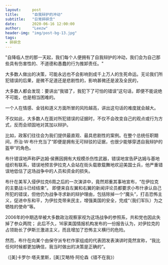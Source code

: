 ```yaml
---
layout:     post
title:      "自我辩护的冲动"
subtitle:   "日常碎碎念"
date:       2020-06-16 12:00:00
author:     "Leezw"
header-img: "img/post-bg-13.jpg"
tags:
- 碎碎念
---
```


>   
"自降临人世的那一天起，我们每个人便拥有了自我辩护的冲动，我们会为自己那些具有伤害性的、不道德和愚蠢的行为推卸责任。"

大多数人做出的决策，可能永远也不会影响到成千上万人的生死命运。无论我们所犯错误的后果，是微不足道还是悲剧性的，影响甚微还是波及全民的，

大多数人都会发现：要讲出“我错了，我犯下了可怕的错误”这句话，即便不能说绝不可能，也是相当困难的。

一个人在情感、金钱和道义方面所冒的风险越高，讲出这句话的难度就会越大。 

不仅如此，大多数人在面对所犯错误的证据时，不仅不会改变自己的观点或行为方式，反而会顽固地对其加以辩护。

比如，政客们往往会为我们提供最直观、最具悲剧性的案例。在整个总统任职期间，乔治·W·布什充当了“即便是拥有无可辩驳的证据，也很少能够穿透自我辩护的盔甲”的角色。

布什错误地声称萨达姆·侯赛因拥有大规模杀伤性武器，错误地宣告萨达姆与基地组织有联系，错误地预言伊拉克人会站在街头载歌载舞地欢迎美国士兵，他严重错误地低估了这场战争中的人员和资金的损失。

布什在美军入侵伊拉克6周之后的一次演讲中，竟然郑重其事地宣布，“在伊拉克的主要战斗已经结束”。 即便来自左翼和右翼的新闻评论员都要求小布什承认自己所犯的错误，但他仍为战争寻求新的辩护理由，包括除掉一个“魔头”，打击恐怖主义，促进中东和平，为伊拉克带来民主，增强美国的安全，完成“（我们军队）为之牺牲的使命”等。

2006年的中期选举被大多数政治观察家视为这场战争的参照系，共和党也因此失掉了参众两院；
此后不久，16家美国情报机构发布的一份报告认为，对伊拉克的占领助长了伊斯兰激进主义，而且增加了恐怖主义横行的危险。

然而，布什在向某个由保守派专栏作家组成的代表团发表演讲时竟然宣称，“我比任何时候都更加确信，我当时做出的决策是正确的”。


（[美]卡罗尔·塔夫里斯，[美]艾略特·阿伦森《错不在我》）



